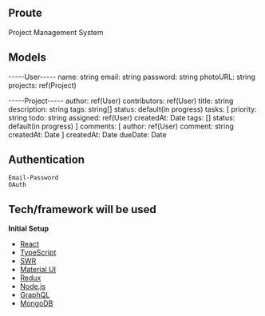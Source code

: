 ## Proute
Project Management System

## Models

-----User-----
    name: string
    email: string
    password: string
    photoURL: string
    projects: ref(Project)
    

-----Project-----
    author: ref(User)
    contributors: ref(User)
    title: string
    description: string
    tags: string[]
    status: default(in progress)
    tasks: [
        priority: string
        todo: string
        assigned: ref(User)
        createdAt: Date
        tags: []
        status: default(in progress)
    ]
    comments: [
        author: ref(User)
        comment: string
        createdAt: Date
    ]
    createdAt: Date
    dueDate: Date

## Authentication

    Email-Password
    OAuth

## Tech/framework will be used

<b>Initial Setup</b>
- [React](https://reactjs.org/)
- [TypeScript](https://www.typescriptlang.org/)
- [SWR](https://swr.vercel.app/)
- [Material UI](https://material-ui.com/)
- [Redux](https://redux.js.org/)
- [Node.js](https://nodejs.org/en/)
- [GraphQL](https://graphql.org/)
- [MongoDB](https://www.mongodb.com/2)


